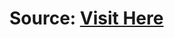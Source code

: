 # Source: <a target="_blank" href="https://danielle-higgins.github.io/source/">Visit Here</a>

<img src="">
